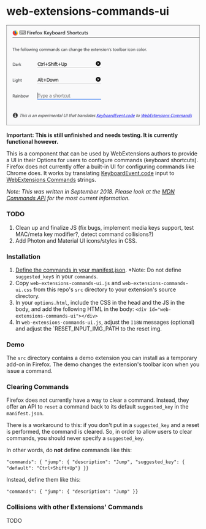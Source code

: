 # web-extensions-commands-ui


![URL Incrementer](screenshot.png?raw=true "Example")

**Important: This is still unfinished and needs testing. It is currently functional however.**

This is a component that can be used by WebExtensions authors to provide a UI in their Options for users to configure commands (keyboard shortcuts).
Firefox does not currently offer a built-in UI for configuring commands like Chrome does.
It works by translating [KeyboardEvent.code](https://developer.mozilla.org/docs/Web/API/KeyboardEvent/code) input to [WebExtensions Commands](https://developer.mozilla.org/docs/Mozilla/Add-ons/WebExtensions/API/commands) strings.

*Note: This was written in September 2018. Please look at the [MDN Commands API](https://developer.mozilla.org/docs/Mozilla/Add-ons/WebExtensions/API/commands) for the most current information.*

### TODO
1. Clean up and finalize JS (fix bugs, implement media keys support, test MAC/meta key modifier?, detect command collisions?)
2. Add Photon and Material UI icons/styles in CSS.

### Installation
1. [Define the commands in your manifest.json](https://developer.mozilla.org/docs/Mozilla/Add-ons/WebExtensions/manifest.json/commands). *Note: Do not define `suggested_key`s in your `commands`.
2. Copy `web-extensions-commands-ui.js` and `web-extensions-commands-ui.css` from this repo's `src` directory to your extension's source directory.
3. In your `options.html`, include the CSS in the head and the JS in the body, and add the following HTML in the body: `<div id="web-extensions-commands-ui"></div>`
4. In `web-extensions-commands-ui.js`, adjust the `I18N` messages (optional) and adjust the `RESET_INPUT_IMG_PATH  to the reset img.

### Demo
The `src` directory contains a demo extension you can install as a temporary add-on in Firefox.
The demo changes the extension's toolbar icon when you issue a command.

### Clearing Commands
Firefox does not currently have a way to clear a command. Instead, they offer an API to `reset` a command back to its default `suggested_key` in the `manifest.json`.

There is a workaround to this: if you don't put in a `suggested_key` and a reset is performed, the command is cleared.
So, in order to allow users to clear commands, you should never specify a `suggested_key`.

In other words, do **not** define commands like this:

    "commands": { "jump": { "description": "Jump", "suggested_key": { "default": "Ctrl+Shift+Up"} }}

Instead, define them like this:

    "commands": { "jump": { "description": "Jump" }}

### Collisions with other Extensions' Commands
TODO